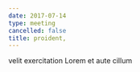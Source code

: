 ```yaml
---
date: 2017-07-14
type: meeting
cancelled: false
title: proident,
---
```

velit exercitation Lorem et aute cillum